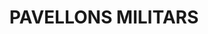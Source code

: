 ---
layout: patrimoni-details
title:  "PAVELLONS MILITARS"
alt_title: null
class: "Edifici"
area: null
protection: null
addition_date: null
cat_code: null
cbp_code: "INV EX03"
image: "Pavellons.jpg"
card: null
collections: ["patrimoni-arquitectonic"]
coordinates:
  - group1:
        - [1.455998646089525, 42.353070323162406]
        - [1.456742595484632, 42.353201756681976]
        - [1.456985865675839, 42.352466837272019]
        - [1.456940749131792, 42.352439944122821]
        - [1.456067089416569, 42.352859550078385]
        - [1.455998646089525, 42.353070323162406]
---